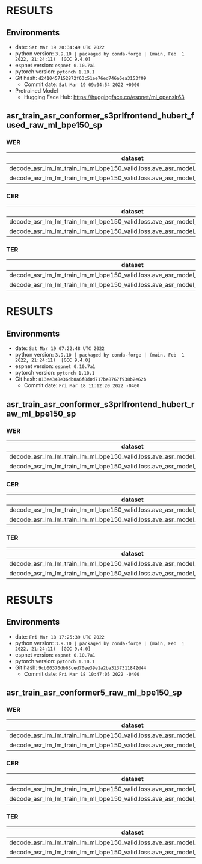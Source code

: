 <!-- Generated by scripts/utils/show_asr_result.sh -->
# RESULTS
## Environments
- date: `Sat Mar 19 20:34:49 UTC 2022`
- python version: `3.9.10 | packaged by conda-forge | (main, Feb  1 2022, 21:24:11)  [GCC 9.4.0]`
- espnet version: `espnet 0.10.7a1`
- pytorch version: `pytorch 1.10.1`
- Git hash: `d2410457152872f63c51ee76ed746a6ea3153f09`
  - Commit date: `Sat Mar 19 09:04:54 2022 +0000`
- Pretrained Model
  - Hugging Face Hub: 
  https://huggingface.co/espnet/ml_openslr63

## asr_train_asr_conformer_s3prlfrontend_hubert_fused_raw_ml_bpe150_sp
### WER

|dataset|Snt|Wrd|Corr|Sub|Del|Ins|Err|S.Err|
|---|---|---|---|---|---|---|---|---|
|decode_asr_lm_lm_train_lm_ml_bpe150_valid.loss.ave_asr_model_valid.acc.ave/dev_ml|369|2345|75.2|21.8|3.0|2.4|27.2|71.5|
|decode_asr_lm_lm_train_lm_ml_bpe150_valid.loss.ave_asr_model_valid.acc.ave/test_ml|1062|6136|67.0|28.7|4.3|2.6|35.6|71.8|

### CER

|dataset|Snt|Wrd|Corr|Sub|Del|Ins|Err|S.Err|
|---|---|---|---|---|---|---|---|---|
|decode_asr_lm_lm_train_lm_ml_bpe150_valid.loss.ave_asr_model_valid.acc.ave/dev_ml|369|21321|96.1|2.2|1.7|0.9|4.7|71.5|
|decode_asr_lm_lm_train_lm_ml_bpe150_valid.loss.ave_asr_model_valid.acc.ave/test_ml|1062|57065|93.5|3.2|3.3|1.3|7.7|71.8|

### TER

|dataset|Snt|Wrd|Corr|Sub|Del|Ins|Err|S.Err|
|---|---|---|---|---|---|---|---|---|
|decode_asr_lm_lm_train_lm_ml_bpe150_valid.loss.ave_asr_model_valid.acc.ave/dev_ml|369|13402|93.5|4.4|2.1|0.9|7.4|71.3|
|decode_asr_lm_lm_train_lm_ml_bpe150_valid.loss.ave_asr_model_valid.acc.ave/test_ml|1062|35911|89.9|6.3|3.8|1.3|11.4|70.4|

<!-- Generated by scripts/utils/show_asr_result.sh -->
# RESULTS
## Environments
- date: `Sat Mar 19 07:22:48 UTC 2022`
- python version: `3.9.10 | packaged by conda-forge | (main, Feb  1 2022, 21:24:11)  [GCC 9.4.0]`
- espnet version: `espnet 0.10.7a1`
- pytorch version: `pytorch 1.10.1`
- Git hash: `813ee348e36db8a6f8d0d717be8767f938b2e62b`
  - Commit date: `Fri Mar 18 11:12:20 2022 -0400`

## asr_train_asr_conformer_s3prlfrontend_hubert_raw_ml_bpe150_sp
### WER

|dataset|Snt|Wrd|Corr|Sub|Del|Ins|Err|S.Err|
|---|---|---|---|---|---|---|---|---|
|decode_asr_lm_lm_train_lm_ml_bpe150_valid.loss.ave_asr_model_valid.acc.ave/dev_ml|369|2345|71.4|24.4|4.2|2.5|31.1|72.6|
|decode_asr_lm_lm_train_lm_ml_bpe150_valid.loss.ave_asr_model_valid.acc.ave/test_ml|1062|6136|61.8|32.1|6.1|2.0|40.3|73.5|

### CER

|dataset|Snt|Wrd|Corr|Sub|Del|Ins|Err|S.Err|
|---|---|---|---|---|---|---|---|---|
|decode_asr_lm_lm_train_lm_ml_bpe150_valid.loss.ave_asr_model_valid.acc.ave/dev_ml|369|21321|94.5|2.3|3.3|1.0|6.5|72.6|
|decode_asr_lm_lm_train_lm_ml_bpe150_valid.loss.ave_asr_model_valid.acc.ave/test_ml|1062|57065|90.9|3.4|5.8|1.1|10.3|73.5|

### TER

|dataset|Snt|Wrd|Corr|Sub|Del|Ins|Err|S.Err|
|---|---|---|---|---|---|---|---|---|
|decode_asr_lm_lm_train_lm_ml_bpe150_valid.loss.ave_asr_model_valid.acc.ave/dev_ml|369|13402|91.3|4.5|4.1|0.9|9.6|72.6|
|decode_asr_lm_lm_train_lm_ml_bpe150_valid.loss.ave_asr_model_valid.acc.ave/test_ml|1062|35911|86.7|6.6|6.7|0.9|14.1|72.1|

<!-- Generated by scripts/utils/show_asr_result.sh -->
# RESULTS
## Environments
- date: `Fri Mar 18 17:25:39 UTC 2022`
- python version: `3.9.10 | packaged by conda-forge | (main, Feb  1 2022, 21:24:11)  [GCC 9.4.0]`
- espnet version: `espnet 0.10.7a1`
- pytorch version: `pytorch 1.10.1`
- Git hash: `9cb00370db63ced70ee39e1a2ba3137311842d44`
  - Commit date: `Fri Mar 18 10:47:05 2022 -0400`

## asr_train_asr_conformer5_raw_ml_bpe150_sp
### WER

|dataset|Snt|Wrd|Corr|Sub|Del|Ins|Err|S.Err|
|---|---|---|---|---|---|---|---|---|
|decode_asr_lm_lm_train_lm_ml_bpe150_valid.loss.ave_asr_model_valid.acc.ave/dev_ml|369|2345|71.0|25.5|3.5|2.4|31.4|73.2|
|decode_asr_lm_lm_train_lm_ml_bpe150_valid.loss.ave_asr_model_valid.acc.ave/test_ml|1062|6136|63.0|32.1|4.9|2.2|39.2|73.2|

### CER

|dataset|Snt|Wrd|Corr|Sub|Del|Ins|Err|S.Err|
|---|---|---|---|---|---|---|---|---|
|decode_asr_lm_lm_train_lm_ml_bpe150_valid.loss.ave_asr_model_valid.acc.ave/dev_ml|369|21321|94.3|3.3|2.4|1.3|7.0|73.2|
|decode_asr_lm_lm_train_lm_ml_bpe150_valid.loss.ave_asr_model_valid.acc.ave/test_ml|1062|57065|91.1|4.8|4.0|1.5|10.4|73.2|

### TER

|dataset|Snt|Wrd|Corr|Sub|Del|Ins|Err|S.Err|
|---|---|---|---|---|---|---|---|---|
|decode_asr_lm_lm_train_lm_ml_bpe150_valid.loss.ave_asr_model_valid.acc.ave/dev_ml|369|13402|90.7|6.2|3.1|1.4|10.6|72.9|
|decode_asr_lm_lm_train_lm_ml_bpe150_valid.loss.ave_asr_model_valid.acc.ave/test_ml|1062|35911|86.7|8.6|4.6|1.6|14.8|71.8|

